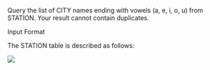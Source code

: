 Query the list of CITY names ending with vowels (a, e, i, o, u) from STATION. Your result cannot contain duplicates.

Input Format

The STATION table is described as follows:

<img src = "https://s3.amazonaws.com/hr-challenge-images/9336/1449345840-5f0a551030-Station.jpg>" />